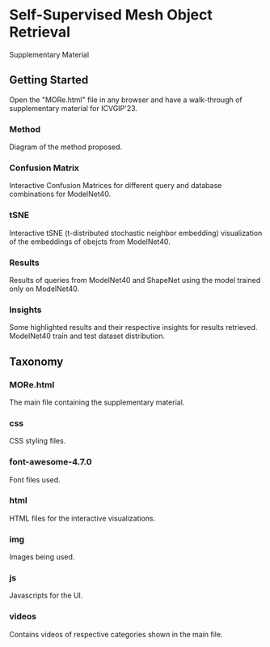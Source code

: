 # Self-Supervised Mesh Object Retrieval
Supplementary Material

## Getting Started
Open the "MORe.html" file in any browser and have a walk-through of supplementary material for ICVGIP'23.

### Method
Diagram of the method proposed.

### Confusion Matrix
Interactive Confusion Matrices for different query and database combinations for ModelNet40.

### tSNE
Interactive tSNE (t-distributed stochastic neighbor embedding) visualization of the embeddings of obejcts from ModelNet40.

### Results
Results of queries from ModelNet40 and ShapeNet using the model trained only on ModelNet40.
### Insights
Some highlighted results and their respective insights for results retrieved.
ModelNet40 train and test dataset distribution.

## Taxonomy
### MORe.html
The main file containing the supplementary material.

### css
CSS styling files.

### font-awesome-4.7.0
Font files used.

### html
HTML files for the interactive visualizations.

### img
Images being used.

### js
Javascripts for the UI.

### videos
Contains videos of respective categories shown in the main file.
